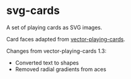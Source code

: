 # svg-cards

A set of playing cards as SVG images.

Card faces adapted from [vector-playing-cards](https://code.google.com/archive/p/vector-playing-cards/).

Changes from vector-playing-cards 1.3:
  * Converted text to shapes
  * Removed radial gradients from aces
